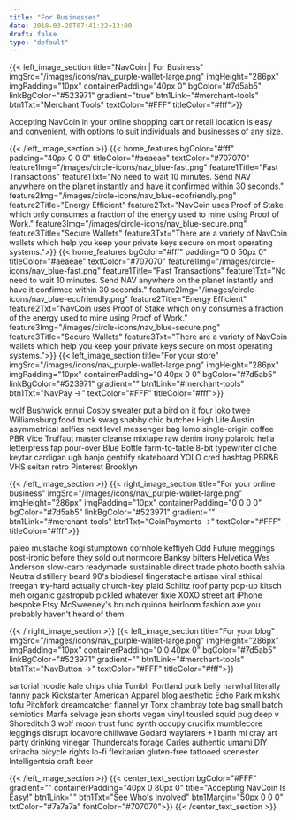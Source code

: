 ```yaml
---
title: "For Businesses"
date: 2018-03-20T07:41:22+13:00
draft: false
type: "default"
---
```

{{< left_image_section
    title="NavCoin | For Business"
    imgSrc="/images/icons/nav_purple-wallet-large.png"
    imgHeight="286px"
    imgPadding="10px"
    containerPadding="40px 0"
    bgColor="#7d5ab5"
    linkBgColor="#523971"
    gradient="true"
    btn1Link="#merchant-tools"
    btn1Txt="Merchant Tools"
    textColor="#FFF"
    titleColor="#fff">}}
    <p>Accepting NavCoin in your online shopping cart or retail location is easy and convenient, with options to suit individuals and businesses of any size. </p>
{{< /left_image_section >}}
{{< home_features
    bgColor="#fff"
    padding="40px 0 0 0"
    titleColor="#aeaeae"
    textColor="#707070"
    feature1Img="/images/circle-icons/nav_blue-fast.png"
    feature1Title="Fast Transactions"
    feature1Txt="No need to wait 10 minutes. Send NAV anywhere on the planet instantly and have it confirmed within 30 seconds."
    feature2Img="/images/circle-icons/nav_blue-ecofriendly.png"
    feature2Title="Energy Efficient"
    feature2Txt="NavCoin uses Proof of Stake which only consumes a fraction of the energy used to mine using Proof of Work."
    feature3Img="/images/circle-icons/nav_blue-secure.png"
    feature3Title="Secure Wallets"
    feature3Txt="There are a variety of NavCoin wallets which help you keep your private keys secure on most operating systems.">}}
{{< home_features
    bgColor="#fff"
    padding="0 0 50px 0"
    titleColor="#aeaeae"
    textColor="#707070"
    feature1Img="/images/circle-icons/nav_blue-fast.png"
    feature1Title="Fast Transactions"
    feature1Txt="No need to wait 10 minutes. Send NAV anywhere on the planet instantly and have it confirmed within 30 seconds."
    feature2Img="/images/circle-icons/nav_blue-ecofriendly.png"
    feature2Title="Energy Efficient"
    feature2Txt="NavCoin uses Proof of Stake which only consumes a fraction of the energy used to mine using Proof of Work."
    feature3Img="/images/circle-icons/nav_blue-secure.png"
    feature3Title="Secure Wallets"
    feature3Txt="There are a variety of NavCoin wallets which help you keep your private keys secure on most operating systems.">}}
{{< left_image_section
    title="For your store"
    imgSrc="/images/icons/nav_purple-wallet-large.png"
    imgHeight="286px"
    imgPadding="10px"
    containerPadding="0 40px 0 0"
    bgColor="#7d5ab5"
    linkBgColor="#523971"
    gradient=""
    btn1Link="#merchant-tools"
    btn1Txt="NavPay →"
    textColor="#FFF"
    titleColor="#fff">}}
    <p>wolf Bushwick ennui Cosby sweater put a bird on it four loko twee Williamsburg food truck swag shabby chic butcher High Life Austin asymmetrical selfies next level messenger bag lomo single-origin coffee PBR Vice Truffaut master cleanse mixtape raw denim irony polaroid hella letterpress fap pour-over Blue Bottle farm-to-table 8-bit typewriter cliche keytar cardigan ugh banjo gentrify skateboard YOLO cred hashtag PBR&B VHS seitan retro Pinterest Brooklyn  </p>
{{< /left_image_section >}}
{{< right_image_section
    title="For your online business"
    imgSrc="/images/icons/nav_purple-wallet-large.png"
    imgHeight="286px"
    imgPadding="10px"
    containerPadding="0 0 0 0"
    bgColor="#7d5ab5"
    linkBgColor="#523971"
    gradient=""
    btn1Link="#merchant-tools"
    btn1Txt="CoinPayments →"
    textColor="#FFF"
    titleColor="#fff">}}
    <p> paleo mustache kogi stumptown cornhole keffiyeh Odd Future meggings post-ironic before they sold out normcore Banksy bitters Helvetica Wes Anderson slow-carb readymade sustainable direct trade  photo booth salvia Neutra distillery beard 90's biodiesel fingerstache artisan viral ethical freegan try-hard actually church-key plaid Schlitz roof party pop-up kitsch meh organic gastropub pickled whatever fixie XOXO street art iPhone bespoke Etsy McSweeney's brunch quinoa heirloom fashion axe you probably haven't heard of them </p>
{{< / right_image_section >}}
{{< left_image_section
    title="For your blog"
    imgSrc="/images/icons/nav_purple-wallet-large.png"
    imgHeight="286px"
    imgPadding="10px"
    containerPadding="0 0 40px 0"
    bgColor="#7d5ab5"
    linkBgColor="#523971"
    gradient=""
    btn1Link="#merchant-tools"
    btn1Txt="NavButton →"
    textColor="#FFF"
    titleColor="#fff">}}
    <p>sartorial hoodie kale chips chia Tumblr Portland pork belly narwhal literally fanny pack Kickstarter American Apparel blog aesthetic Echo Park mlkshk tofu Pitchfork dreamcatcher flannel yr Tonx chambray tote bag small batch semiotics Marfa selvage jean shorts vegan vinyl tousled squid pug deep v Shoreditch 3 wolf moon trust fund synth occupy crucifix mumblecore leggings disrupt locavore chillwave Godard wayfarers +1 banh mi cray art party drinking vinegar Thundercats forage Carles authentic umami DIY sriracha bicycle rights lo-fi flexitarian gluten-free tattooed scenester Intelligentsia craft beer </p>
{{< /left_image_section >}}
{{< center_text_section
    bgColor="#FFF"
    gradient=""
    containerPadding="40px 0 80px 0"
    title="Accepting NavCoin Is Easy!"
    btn1Link=""
    btn1Txt="See Who's Involved"
    btn1Margin="50px 0 0 0"
    txtColor="#7a7a7a"
    fontColor="#707070">}}
{{< /center_text_section >}}